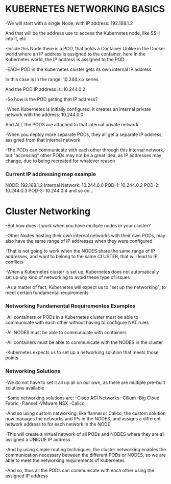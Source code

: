 # KUBERNETES NETWORKING BASICS

-We will start with a single Node, with IP address:
192.168.1.2

And that will be the address use to access the Kubernetes node,
like SSH into it, etc

-Inside this Node there is a POD, that holds a Container
Unlike in the Docker world where an IP address is assigned to the container,
here in the Kubernetes world, the IP address is assigned to the POD

-EACH POD in the Kubernetes cluster gets its own internal IP address

In this case is in the range:
10.244.x.x series

And the POD IP address is:
10.244.0.2

-So how is the POD getting that IP address?

-When Kubernetes is initially configured, it creates an internal private network
with the address:
10.244.0.0

And ALL the PODS are attached to that internal private network

-When you deploy more separate PODs, they all get a separate IP address,
assigned from that internal network

-The PODs can communicate with each other through this internal network,
but "accessing" other PODs may not be a great idea, as IP addresses may change,
due to being recreated for whatever reason

### Current IP addressing map example

NODE: 192.168.1.2
Internal Network: 10.244.0.0
POD-1: 10.244.0.2
POD-2: 10.244.0.3
POD-3: 10.244.0.4
and so on...


# Cluster Networking

-But how does it work when you have multiple nodes in your cluster?

-Other Nodes hosting their own internal networks with their own PODs,
may also have the same range of IP addresses when they were configured

-That is not going to work when the NODES share the same range of IP addresses,
and want to belong to the same CLUSTER, that will lead to IP conflicts

-When a Kubernetes cluster is set up, Kubernetes does not automatically set up
any kind of networking to avoid these type of issues

-As a matter of fact, Kubernetes will expect us to "set up the networking",
to meet certain fundamental requirements

### Networking Fundamental Requirementes Examples

-All containers or PODs in a Kubernetes cluster must be able to communicate
with each other without having to configure NAT rules

-All NODES must be able to communicate with containers

-All containers must be able to communicate with the NODES in the cluster

-Kubernetes expects us to set up a networking solution that meets those points


### Networking Solutions

-We do not have to set it all up all on our own, as there are multiple
pre-built solutions available

-Some networking solutions are:
    -Cisco ACI Networks
    -Cilium
    -Big Cloud Fabric
    -Flannel
    -VMware NSX
    -Calico

-And so using custom networking, like flannel or Calico, the custom solution
now manages the networks and IPs in the NODES, and assigns a different network
address to for each network in the NODE

-This will create a virtual network of all PODs and NODES where they are all
assigned a UNIQUE IP address

-And by using simple routing techniques, the cluster networking enables the
communication necessary between the different PODs or NODES, so we are able to
meet the networking requirements of Kubernetes

-And so, thus all the PODs can communicate with each other using the assigned
IP address

